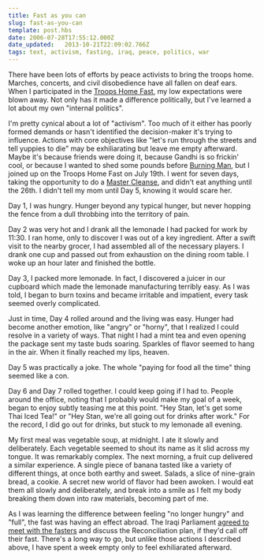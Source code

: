 ```yaml
---
title: Fast as you can
slug: fast-as-you-can
template: post.hbs
date: 2006-07-28T17:55:12.000Z
date_updated:   2013-10-21T22:09:02.766Z
tags: text, activism, fasting, iraq, peace, politics, war
---
```


There have been lots of efforts by peace activists to bring the troops home. Marches, concerts, and civil disobedience have all fallen on deaf ears. When I participated in the <a href="http://troopshomefast.org" title="TroopsHomeFast.org">Troops Home Fast</a>, my low expectations were blown away. Not only has it made a difference politically, but I've learned a lot about my own "internal politics".<!--more-->

I'm pretty cynical about a lot of "activism". Too much of it either has poorly formed demands or hasn't identified the decision-maker it's trying to influence. Actions with core objectives like "let's run through the streets and tell yuppies to die" may be exhiliarating but leave me empty afterward. Maybe it's because friends were doing it, because Gandhi is so frickin' cool, or because I wanted to shed some pounds before <a href="http://burningman.com/" title="BurningMan.com">Burning Man</a>, but I joined up on the Troops Home Fast on July 19th. I went for seven days, taking the opportunity to do a <a href="http://www.therawfoodsite.com/mastercleanse.htm" title="The Master Cleanse on TheRawFoodSite.com">Master Cleanse</a>, and didn't eat anything until the 26th. I didn't tell my mom until Day 5, knowing it would scare her.

Day 1, I was hungry. Hunger beyond any typical hunger, but never hopping the fence from a dull throbbing into the territory of pain.

Day 2 was very hot and I drank all the lemonade I had packed for work by 11:30. I ran home, only to discover I was out of a key ingredient. After a swift visit to the nearby grocer, I had assembled all of the necessary players. I drank one cup and passed out from exhaustion on the dining room table. I woke up an hour later and finished the bottle.

Day 3, I packed more lemonade. In fact, I discovered a juicer in our cupboard which made the lemonade manufacturing terribly easy. As I was told, I began to burn toxins and became irritable and impatient, every task seemed overly complicated.

Just in time, Day 4 rolled around and the living was easy. Hunger had become another emotion, like "angry" or "horny", that I realized I could resolve in a variety of ways. That night I had a mint tea and even opening the package sent my taste buds soaring. Sparkles of flavor seemed to hang in the air. When it finally reached my lips, heaven.

Day 5 was practically a joke. The whole "paying for food all the time" thing seemed like a con.

Day 6 and Day 7 rolled together. I could keep going if I had to. People around the office, noting that I probably would make my goal of a week, began to enjoy subtly teasing me at this point. "Hey Stan, let's get some Thai Iced Tea!" or "Hey Stan, we're all going out for drinks after work." For the record, I did go out for drinks, but stuck to my lemonade all evening.

My first meal was vegetable soup, at midnight. I ate it slowly and deliberately. Each vegetable seemed to shout its name as it slid across my tongue. It was remarkably complex. The next morning, a fruit cup delivered a similar experience. A single piece of banana tasted like a variety of different things, at once both earthy and sweet. Salads, a slice of nine-grain bread, a cookie. A secret new world of flavor had been awoken. I would eat them all slowly and deliberately, and break into a smile as I felt my body breaking them down into raw materials, becoming part of me.

As I was learning the difference between feeling "no longer hungry" and "full", the fast was having an effect abroad. The Iraqi Parliament <a href="http://www.indybay.org/newsitems/2006/07/29/18292525.php" title="CodePink's letter on IndyBay">agreed to meet with the fasters</a> and discuss the Reconciliation plan, if they'd call off their fast. There's a long way to go, but unlike those actions I described above, I have spent a week empty only to feel exhiliarated afterward.
